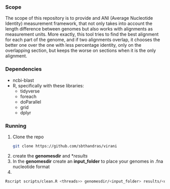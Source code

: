 ### Scope  

The scope of this repository is to provide and ANI (Average Nucleotide Identity) measurement framework,
that not only takes into account the length difference between genomes but also works with alignments 
as measurement units. More exactly, this tool tries to find the best alignment for each part of the genome,
and if two alignments overlap, it chooses the better one over the one with less percentage identity, only on the 
overlapping section, but keeps the worse on sections when it is the only alignment.

### Dependencies  

- ncbi-blast
- R, specifically with these libraries:
  - tidyverse
  - foreach
  - doParallel
  - grid
  - dplyr

### Running

1. Clone the repo
   ```sh
   git clone https://github.com/sbthandras/virani
   ```
2. create the **genomesdir** and **results*
3. In the **genomesdir** create an **input_folder** to place your genomes in .fna nucleotide format
4.
  ```sh
  Rscript scripts/clean.R <threads>> genomesdir/<input_folder> results/<output_folder>
  ```
